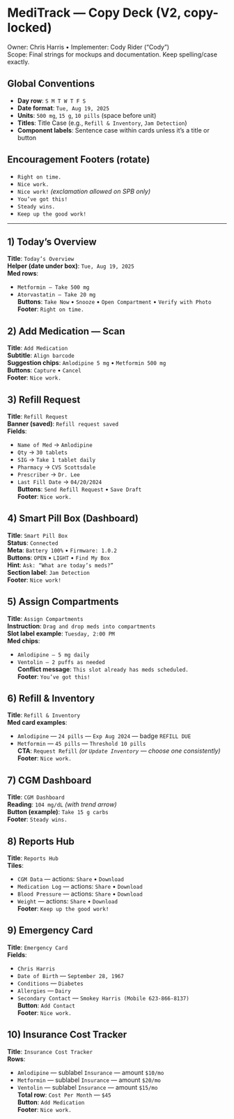 # MediTrack — Copy Deck (V2, copy-locked)

Owner: Chris Harris • Implementer: Cody Rider (“Cody”)  
Scope: Final strings for mockups and documentation. Keep spelling/case exactly.

## Global Conventions
- **Day row**: `S M T W T F S`
- **Date format**: `Tue, Aug 19, 2025`
- **Units**: `500 mg`, `15 g`, `10 pills` (space before unit)
- **Titles**: Title Case (e.g., `Refill & Inventory`, `Jam Detection`)
- **Component labels**: Sentence case within cards unless it’s a title or button

## Encouragement Footers (rotate)
- `Right on time.`
- `Nice work.`
- `Nice work!`  *(exclamation allowed on SPB only)*
- `You’ve got this!`
- `Steady wins.`
- `Keep up the good work!`

---

## 1) Today’s Overview
**Title**: `Today’s Overview`  
**Helper (date under box)**: `Tue, Aug 19, 2025`  
**Med rows**:  
- `Metformin — Take 500 mg`  
- `Atorvastatin — Take 20 mg`  
**Buttons**: `Take Now` • `Snooze` • `Open Compartment` • `Verify with Photo`  
**Footer**: `Right on time.`

## 2) Add Medication — Scan
**Title**: `Add Medication`  
**Subtitle**: `Align barcode`  
**Suggestion chips**: `Amlodipine 5 mg` • `Metformin 500 mg`  
**Buttons**: `Capture` • `Cancel`  
**Footer**: `Nice work.`

## 3) Refill Request
**Title**: `Refill Request`  
**Banner (saved)**: `Refill request saved`  
**Fields**:  
- `Name of Med` → `Amlodipine`  
- `Qty` → `30 tablets`  
- `SIG` → `Take 1 tablet daily`  
- `Pharmacy` → `CVS Scottsdale`  
- `Prescriber` → `Dr. Lee`  
- `Last Fill Date` → `04/20/2024`  
**Buttons**: `Send Refill Request` • `Save Draft`  
**Footer**: `Nice work.`

## 4) Smart Pill Box (Dashboard)
**Title**: `Smart Pill Box`  
**Status**: `Connected`  
**Meta**: `Battery 100%` • `Firmware: 1.0.2`  
**Buttons**: `OPEN` • `LIGHT` • `Find My Box`  
**Hint**: `Ask: “What are today’s meds?”`  
**Section label**: `Jam Detection`  
**Footer**: `Nice work!`

## 5) Assign Compartments
**Title**: `Assign Compartments`  
**Instruction**: `Drag and drop meds into compartments`  
**Slot label example**: `Tuesday, 2:00 PM`  
**Med chips**:  
- `Amlodipine — 5 mg daily`  
- `Ventolin — 2 puffs as needed`  
**Conflict message**: `This slot already has meds scheduled.`  
**Footer**: `You’ve got this!`

## 6) Refill & Inventory
**Title**: `Refill & Inventory`  
**Med card examples**:  
- `Amlodipine` — `24 pills` — `Exp Aug 2024` — badge `REFILL DUE`  
- `Metformin` — `45 pills` — `Threshold 10 pills`  
**CTA**: `Request Refill`  *(or `Update Inventory` — choose one consistently)*  
**Footer**: `Nice work.`

## 7) CGM Dashboard
**Title**: `CGM Dashboard`  
**Reading**: `104 mg/dL` *(with trend arrow)*  
**Button (example)**: `Take 15 g carbs`  
**Footer**: `Steady wins.`

## 8) Reports Hub
**Title**: `Reports Hub`  
**Tiles**:  
- `CGM Data` — actions: `Share` • `Download`  
- `Medication Log` — actions: `Share` • `Download`  
- `Blood Pressure` — actions: `Share` • `Download`  
- `Weight` — actions: `Share` • `Download`  
**Footer**: `Keep up the good work!`

## 9) Emergency Card
**Title**: `Emergency Card`  
**Fields**:  
- `Chris Harris`  
- `Date of Birth` — `September 28, 1967`  
- `Conditions` — `Diabetes`  
- `Allergies` — `Dairy`  
- `Secondary Contact` — `Smokey Harris (Mobile 623-866-8137)`  
**Button**: `Add Contact`  
**Footer**: `Nice work.`

## 10) Insurance Cost Tracker
**Title**: `Insurance Cost Tracker`  
**Rows**:  
- `Amlodipine` — sublabel `Insurance` — amount `$10/mo`  
- `Metformin` — sublabel `Insurance` — amount `$20/mo`  
- `Ventolin` — sublabel `Insurance` — amount `$15/mo`  
**Total row**: `Cost Per Month` — `$45`  
**Button**: `Add Medication`  
**Footer**: `Nice work.`

